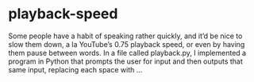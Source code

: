 # playback-speed
Some people have a habit of speaking rather quickly, and it’d be nice to slow them down, a la YouTube’s 0.75 playback speed, or even by having them pause between words.  In a file called playback.py, I implemented a program in Python that prompts the user for input and then outputs that same input, replacing each space with ...
